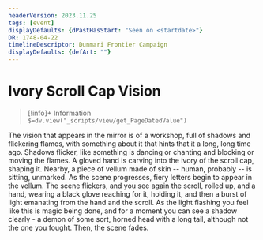 ```yaml
---
headerVersion: 2023.11.25
tags: [event]
displayDefaults: {dPastHasStart: "Seen on <startdate>"}
DR: 1748-04-22
timelineDescriptor: Dunmari Frontier Campaign
displayDefaults: {defArt: ""}
---
```

# Ivory Scroll Cap Vision
>[!info]+ Information  
> `$=dv.view("_scripts/view/get_PageDatedValue")`

The vision that appears in the mirror is of a workshop, full of shadows and flickering flames, with something about it that hints that it a long, long time ago. Shadows flicker, like something is dancing or chanting and blocking or moving the flames. A gloved hand is carving into the ivory of the scroll cap, shaping it. Nearby, a piece of vellum made of skin -- human, probably -- is sitting, unmarked. As the scene progresses, fiery letters begin to appear in the vellum. The scene flickers, and you see again the scroll, rolled up, and a hand, wearing a black glove reaching for it, holding it, and then a burst of light emanating from the hand and the scroll. As the light flashing you feel like this is magic being done, and for a moment you can see a shadow clearly - a demon of some sort, horned head with a long tail, although not the one you fought. Then, the scene fades.